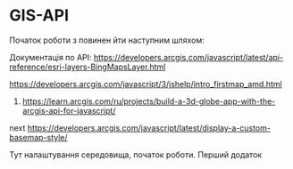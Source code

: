 # GIS-API
 
Початок роботи з повинен йти наступним шляхом: 


Документація по API:
https://developers.arcgis.com/javascript/latest/api-reference/esri-layers-BingMapsLayer.html

https://developers.arcgis.com/javascript/3/jshelp/intro_firstmap_amd.html


1. https://learn.arcgis.com/ru/projects/build-a-3d-globe-app-with-the-arcgis-api-for-javascript/


next https://developers.arcgis.com/javascript/latest/display-a-custom-basemap-style/


Тут налаштування середовища, початок роботи. Перший додаток


